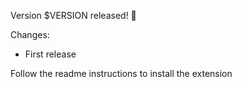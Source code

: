 Version $VERSION released! 🥳

Changes:

- First release

Follow the readme instructions to install the extension
